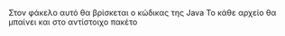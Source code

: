 Στον φάκελο αυτό θα βρίσκεται ο κώδικας της Java
Το κάθε αρχείο θα μπαίνει και στο αντίστοιχο πακέτο
